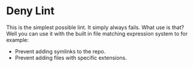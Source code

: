 # Deny Lint

This is the simplest possible lint. It simply always fails. What use is that? Well you can use it with the built in file matching expression system to for example:

* Prevent adding symlinks to the repo.
* Prevent adding files with specific extensions.
